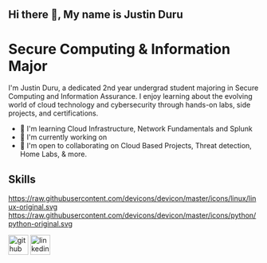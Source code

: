 ## Hi there 👋, My name is Justin Duru
# Secure Computing & Information Major

I'm Justin Duru, a dedicated 2nd year undergrad student majoring in Secure Computing and Information Assurance. I enjoy learning about the evolving world of cloud technology and cybersecurity through hands-on labs, side projects, and certifications.  

- 🧠 I'm learning Cloud Infrastructure, Network Fundamentals and Splunk 
- 🔭 I'm currently working on 
- 🤝 I'm open to collaborating on Cloud Based Projects, Threat detection, Home Labs, & more.

## Skills 
https://raw.githubusercontent.com/devicons/devicon/master/icons/linux/linux-original.svg
https://raw.githubusercontent.com/devicons/devicon/master/icons/python/python-original.svg


[<img src='https://cdn.jsdelivr.net/npm/simple-icons@3.0.1/icons/github.svg' alt='github' height='40'>](https://github.com/jduru213)  [<img src='https://cdn.jsdelivr.net/npm/simple-icons@3.0.1/icons/linkedin.svg' alt='linkedin' height='40'>](https://www.linkedin.com/in/https://www.linkedin.com/in/justin-duru-97159a250//)  

